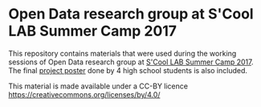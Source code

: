 # Open Data research group at S'Cool LAB Summer Camp 2017
This repository contains materials that were used during the working sessions of Open Data research group at [S'Cool LAB Summer Camp 2017](https://indico.cern.ch/event/570855/overview). The final [project poster](https://github.com/cms-opendata-education/scool-lab-sc17-opendata/blob/master/openDataResearchGroupPoster.pdf) done by 4 high school students is also included.

This material is made available under a CC-BY licence https://creativecommons.org/licenses/by/4.0/
